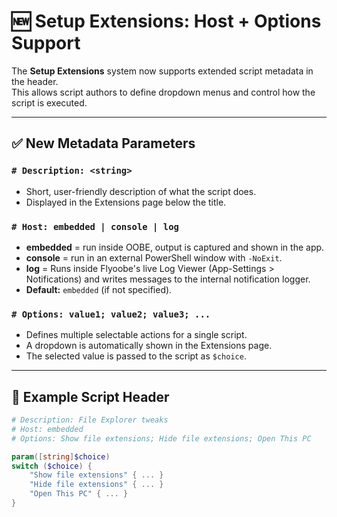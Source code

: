 # 🆕 Setup Extensions: Host + Options Support

The **Setup Extensions** system now supports extended script metadata in the header.  
This allows script authors to define dropdown menus and control how the script is executed.

---

## ✅ New Metadata Parameters

### `# Description: <string>`
- Short, user-friendly description of what the script does.
- Displayed in the Extensions page below the title.

### `# Host: embedded | console | log`
- **embedded** = run inside OOBE, output is captured and shown in the app.  
- **console** = run in an external PowerShell window with `-NoExit`.
- **log** = Runs inside Flyoobe's live Log Viewer (App-Settings > Notifications) and writes messages to the internal notification logger.
- **Default:** `embedded` (if not specified).

### `# Options: value1; value2; value3; ...`
- Defines multiple selectable actions for a single script.
- A dropdown is automatically shown in the Extensions page.
- The selected value is passed to the script as `$choice`.

---

## 📄 Example Script Header

```powershell
# Description: File Explorer tweaks
# Host: embedded
# Options: Show file extensions; Hide file extensions; Open This PC

param([string]$choice)
switch ($choice) {
    "Show file extensions" { ... }
    "Hide file extensions" { ... }
    "Open This PC" { ... }
}

